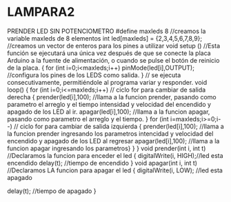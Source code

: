 LAMPARA2
========

PRENDER LED SIN POTENCIOMETRO
#define maxleds 8 //creamos la variable maxleds de 8 elementos
 int led[maxleds] = {2,3,4,5,6,7,8,9}; //creamos un vector de enteros para los pines a utilizar
void setup () //Esta función se ejecutará una única vez después de que se conecte la placa Arduino a la fuente de alimentación, o cuando se pulse el botón de reinicio de la placa.
 {
 for (int i=0;i<maxleds;i++)
 pinMode(led[i],OUTPUT); //configura los pines de los LEDS como salida.
 }
// se ejecuta consecutivamente, permitiéndole al programa variar y responder.
 void loop()
 {
 for (int i=0;i<=maxleds;i++) // ciclo for para cambiar de salida derecha
 {
 prender(led[i],100); //llama a la funcion prender, pasando como parametro el arreglo y el tiempo intensidad y velocidad del encendido y apagado de los LED al ir.
 apagar(led[i],100); //llama a la funcion apagar, pasando como parametro el arreglo y el tiempo.
 }
for (int i=maxleds;i>=0;i--) // ciclo for para cambiar de salida izquierda
 { 
prender(led[i],100);  //llama a la funcion prender ingresando los parametros intencidad y velocidad del encendido y apagado de los LED al regresar
apagar(led[i],100);   //llama a la funcion apagar ingresando los parametros}
 }
}
void prender(int i, int t) //Declaramos la funcion para enceder el led
 {
 digitalWrite(i, HIGH);//led esta encendido
 delay(t); //tiempo de encendido
 }
void apagar(int i, int t) //Declaramos LA funcion para apagar el led
 {
 digitalWrite(i, LOW); //led esta apagado
 
 delay(t); //tiempo de apagado
 }
